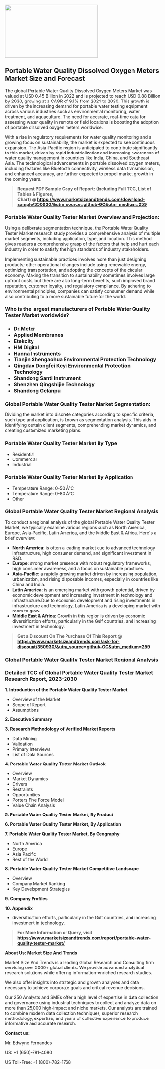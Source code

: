 <p><img class="alignnone size-medium wp-image-20088" src="https://ffe5etoiles.com/wp-content/uploads/2024/12/MST1-300x171.png" alt="" width="300" height="171" /></p><h2>Portable Water Quality Dissolved Oxygen Meters Market Size and Forecast</h2><p>The global Portable Water Quality Dissolved Oxygen Meters Market was valued at USD 0.45 Billion in 2022 and is projected to reach USD 0.88 Billion by 2030, growing at a CAGR of 9.1% from 2024 to 2030. This growth is driven by the increasing demand for portable water testing equipment across various industries such as environmental monitoring, water treatment, and aquaculture. The need for accurate, real-time data for assessing water quality in remote or field locations is boosting the adoption of portable dissolved oxygen meters worldwide.</p><p>With a rise in regulatory requirements for water quality monitoring and a growing focus on sustainability, the market is expected to see continuous expansion. The Asia-Pacific region is anticipated to contribute significantly to this market, driven by rapid industrialization and increasing awareness of water quality management in countries like India, China, and Southeast Asia. The technological advancements in portable dissolved oxygen meters, including features like Bluetooth connectivity, wireless data transmission, and enhanced accuracy, are further expected to propel market growth in the coming years.</p></p><blockquote id="" class=""><strong>Request PDF Sample Copy of Report: (Including Full TOC, List of Tables &amp; Figures, Chart)&nbsp;@&nbsp;<strong><a href="https://www.marketsizeandtrends.com/download-sample/350930/&utm_source=github-GC&utm_medium=259" target="_blank">https://www.marketsizeandtrends.com/download-sample/350930/&utm_source=github-GC&utm_medium=259</a></strong></strong></blockquote><h3 id="" class="">Portable Water Quality Tester Market&nbsp;Overview and Projection:</h3><p id="" class="">Using a deliberate segmentation technique, the Portable Water Quality Tester Market research study provides a comprehensive analysis of multiple market segments, including application, type, and location. This method gives readers a comprehensive grasp of the factors that help and hurt each industry in order to satisfy the high standards of industry stakeholders. <br /> <br />Implementing sustainable practices involves more than just designing products; other operational changes include using renewable energy, optimizing transportation, and adopting the concepts of the circular economy. Making the transition to sustainability sometimes involves large upfront costs, but there are also long-term benefits, such improved brand reputation, customer loyalty, and regulatory compliance. By adhering to environmental principles, companies can satisfy consumer demand while also contributing to a more sustainable future for the world.</p><h3 id="" class="">Who is the largest manufacturers of&nbsp;Portable Water Quality Tester Market worldwide?</h3><h3 class=""><p><ul><li>Dr.Meter </li><li> Applied Membranes </li><li> Etekcity </li><li> HM Digital </li><li> Hanna Instruments </li><li> Tianjin Shengaohua Environmental Protection Technology </li><li> Qingdao Dongfei Keyi Environmental Protection Technology </li><li> Shandong Santi Instrument </li><li> Shenzhen Qingshijie Technology </li><li> Shandong Gelanpu</li></ul></p></h3><h3 id="" class="">Global&nbsp;Portable Water Quality Tester Market Segmentation:</h3><p id="" class="">Dividing the market into discrete categories according to specific criteria, such type and application, is known as segmentation analysis. This aids in identifying certain client segments, comprehending market dynamics, and creating customized marketing plans.</p><h3 id="" class="">Portable Water Quality Tester Market&nbsp;By Type</h3><p><p><ul><li>Residential</li><li> Commercial</li><li> Industrial</p></li></ul></p></p><h3 id="" class="">Portable Water Quality Tester Market&nbsp;By Application</h3><p class=""><p><ul><li>Temperature Range: 0-50 Â°C</li><li> Temperature Range: 0-80 Â°C</li><li> Other</li></ul></p></p><h3 id="" class="">Global Portable Water Quality Tester Market Regional Analysis</h3><p id="" class="">To conduct a regional analysis of the global Portable Water Quality Tester Market, we typically examine various regions such as North America, Europe, Asia-Pacific, Latin America, and the Middle East &amp; Africa. Here's a brief overview:</p><ul><li><strong>North America</strong>: is often a leading market due to advanced technology infrastructure, high consumer demand, and significant investment in R&amp;D.</li><li><strong>Europe</strong>: strong market presence with robust regulatory frameworks, high consumer awareness, and a focus on sustainable practices.</li><li><strong>Asia-Pacific</strong>: a rapidly growing market driven by increasing population, urbanization, and rising disposable incomes, especially in countries like China and India.</li><li><strong>Latin America</strong>: is an emerging market with growth potential, driven by economic development and increasing investment in technology and infrastructure.Due to economic development and rising investments in infrastructure and technology, Latin America is a developing market with room to grow.</li><li><strong>Middle East &amp; Africa</strong>: Growth in this region is driven by economic diversification efforts, particularly in the Gulf countries, and increasing investment in technology.</li></ul><blockquote id="" class=""><strong>Get a Discount On The Purchase Of This Report @ <strong><a href="https://www.marketsizeandtrends.com/ask-for-discount/350930/&utm_source=github-GC&utm_medium=259" target="_blank">https://www.marketsizeandtrends.com/ask-for-discount/350930/&utm_source=github-GC&utm_medium=259</a></strong></strong></blockquote><h3 id="" class="">Global Portable Water Quality Tester Market Regional Analysis</h3><h3 id="" class="">Detailed TOC of Global Portable Water Quality Tester Market Research Report, 2023-2030</h3><p id="" class=""><strong>1. Introduction of the Portable Water Quality Tester Market</strong></p><ul><li>Overview of the Market</li><li>Scope of Report</li><li>Assumptions</li></ul><p id="" class=""><strong>2. Executive Summary</strong></p><p id="" class=""><strong>3. Research Methodology of Verified Market Reports</strong></p><ul><li>Data Mining</li><li>Validation</li><li>Primary Interviews</li><li>List of Data Sources</li></ul><p id="" class=""><strong>4. Portable Water Quality Tester Market Outlook</strong></p><ul><li>Overview</li><li>Market Dynamics</li><li>Drivers</li><li>Restraints</li><li>Opportunities</li><li>Porters Five Force Model</li><li>Value Chain Analysis</li></ul><p id="" class=""><strong>5. Portable Water Quality Tester Market, By Product</strong></p><p id="" class=""><strong>6. Portable Water Quality Tester Market, By Application</strong></p><p id="" class=""><strong>7. Portable Water Quality Tester Market, By Geography</strong></p><ul><li>North America</li><li>Europe</li><li>Asia Pacific</li><li>Rest of the World</li></ul><p id="" class=""><strong>8. Portable Water Quality Tester Market Competitive Landscape</strong></p><ul><li>Overview</li><li>Company Market Ranking</li><li>Key Development Strategies</li></ul><p id="" class=""><strong>9. Company Profiles</strong></p><p id="" class=""><strong>10. Appendix</strong></p><ul><li>diversification efforts, particularly in the Gulf countries, and increasing investment in technology.</li></ul><blockquote id="" class=""><strong>For More Information or Query, visit <strong><strong><a href="https://www.marketsizeandtrends.com/report/portable-water-quality-tester-market/" target="_blank">https://www.marketsizeandtrends.com/report/portable-water-quality-tester-market/</a></strong></strong></strong></blockquote><p id="" class=""><strong>About Us: Market Size And Trends</strong></p><p id="" class="">Market Size And Trends is a leading Global Research and Consulting firm servicing over 5000+ global clients. We provide advanced analytical research solutions while offering information-enriched research studies.</p><p id="" class="">We also offer insights into strategic and growth analyses and data necessary to achieve corporate goals and critical revenue decisions.</p><p id="" class="">Our 250 Analysts and SMEs offer a high level of expertise in data collection and governance using industrial techniques to collect and analyze data on more than 25,000 high-impact and niche markets. Our analysts are trained to combine modern data collection techniques, superior research methodology, expertise, and years of collective experience to produce informative and accurate research.</p><p id="" class=""><strong>Contact us:</strong></p><p id="" class="">Mr. Edwyne Fernandes</p><p id="" class="">US: +1 (650)-781-4080</p><p id="" class="">US Toll-Free: +1 (800)-782-1768</p>
